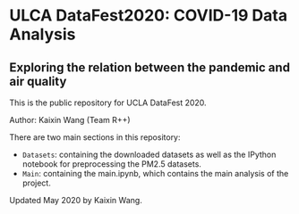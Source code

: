 # ULCA DataFest2020: COVID-19 Data Analysis

## Exploring the relation between the pandemic and air quality 

This is the public repository for UCLA DataFest 2020. 

Author: Kaixin Wang (Team R++)

There are two main sections in this repository:

- `Datasets`: containing the downloaded datasets as well as the IPython notebook for preprocessing the PM2.5 datasets.
- `Main`: containing the main.ipynb, which contains the main analysis of the project.

Updated May 2020 by Kaixin Wang.
